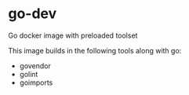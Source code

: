 # go-dev
Go docker image with preloaded toolset

This image builds in the following tools along with go:

* govendor
* golint
* goimports
